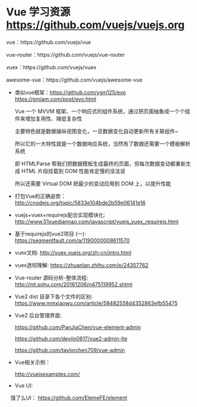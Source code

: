 # Vue 学习资源 https://github.com/vuejs/vuejs.org

<p>vue：https://github.com/vuejs/vue</p>

<p>vue-router：https://github.com/vuejs/vue-router</p>

<p>vuex：https://github.com/vuejs/vuex</p>

<p>awesome-vue：https://github.com/vuejs/awesome-vue</p>

* 类似vue框架：https://github.com/ygm125/evo  https://gmiam.com/post/evo.html

    Vue 一个 MVVM 框架、一个响应式的组件系统，通过把页面抽象成一个个组件来增加复用性、降低复杂性

    主要特色就是数据操纵视图变化，一旦数据变化自动更新所有关联组件~

    所以它的一大特性就是一个数据响应系统，当然有了数据还需要一个模板解析系统

    即 HTMLParse 帮我们把数据模板生成最终的页面，但每次数据变动都重新生成 HTML 片段挂载到 DOM 性能肯定慢的没法说

    所以还需要 Virtual DOM 把最少的变动应用到 DOM 上，以提升性能

* 打包Vue的正确姿势：http://cnodejs.org/topic/5833e104bde2b59e06141e16

* vuejs+vuex+requirejs配合实现模块化: http://www.51xuediannao.com/javascript/vuejs_vuex_requirejs.html

* 基于requirejs的vue2项目 (一): https://segmentfault.com/a/1190000008611570

* vuex文档: http://vuex.vuejs.org/zh-cn/intro.html

* vuex透彻理解: https://zhuanlan.zhihu.com/p/24357762

* Vue-router 源码分析-整体流程: http://mt.sohu.com/20161206/n475119952.shtml

* Vue2 dist 目录下各个文件的区别: https://www.mmxiaowu.com/article/58482558d4352863efb55475

* Vue2 后台管理界面:

    https://github.com/PanJiaChen/vue-element-admin
    
    https://github.com/devjin0617/vue2-admin-lte
    
    https://github.com/taylorchen709/vue-admin
    
* Vue相关示例：

    http://vuejsexamples.com/

* Vue UI:

    饿了么UI： https://github.com/ElemeFE/element
